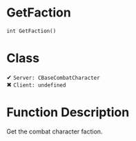 # GetFaction
```
int GetFaction()
```
# Class
✔ `Server: CBaseCombatCharacter`  
✖ `Client: undefined`  

# Function Description
Get the combat character faction.
